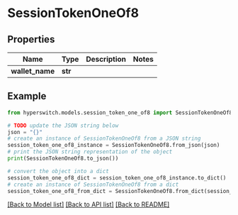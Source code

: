 # SessionTokenOneOf8


## Properties

Name | Type | Description | Notes
------------ | ------------- | ------------- | -------------
**wallet_name** | **str** |  | 

## Example

```python
from hyperswitch.models.session_token_one_of8 import SessionTokenOneOf8

# TODO update the JSON string below
json = "{}"
# create an instance of SessionTokenOneOf8 from a JSON string
session_token_one_of8_instance = SessionTokenOneOf8.from_json(json)
# print the JSON string representation of the object
print(SessionTokenOneOf8.to_json())

# convert the object into a dict
session_token_one_of8_dict = session_token_one_of8_instance.to_dict()
# create an instance of SessionTokenOneOf8 from a dict
session_token_one_of8_from_dict = SessionTokenOneOf8.from_dict(session_token_one_of8_dict)
```
[[Back to Model list]](../README.md#documentation-for-models) [[Back to API list]](../README.md#documentation-for-api-endpoints) [[Back to README]](../README.md)


